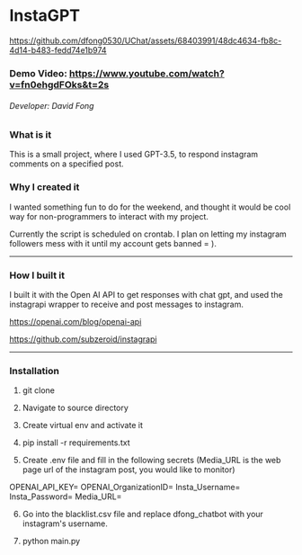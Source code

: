 # InstaGPT

https://github.com/dfong0530/UChat/assets/68403991/48dc4634-fb8c-4d14-b483-fedd74e1b974

### Demo Video: https://www.youtube.com/watch?v=fn0ehgdFOks&t=2s

###### Developer: David Fong

### What is it

This is a small project, where I used GPT-3.5, to respond instagram comments on a specified post.

### Why I created it

I wanted something fun to do for the weekend, and thought it would be cool way for non-programmers to interact with my project.

Currently the script is scheduled on crontab. I plan on letting my instagram followers mess with it until my account gets banned = ).

---

### How I built it

I built it with the Open AI API to get responses with chat gpt, and used the instagrapi wrapper to receive and post messages to instagram.

https://openai.com/blog/openai-api

https://github.com/subzeroid/instagrapi


---

### Installation

1. git clone

2. Navigate to source directory

3. Create virtual env and activate it

5. pip install -r requirements.txt

5. Create .env file and fill in the following secrets (Media_URL is the web page url of the instagram post, you would like to monitor)

OPENAI_API_KEY=
OPENAI_OrganizationID=
Insta_Username=
Insta_Password=
Media_URL=

6. Go into the blacklist.csv file and replace dfong_chatbot with your instagram's username.

7. python main.py